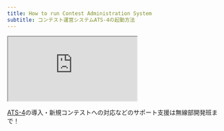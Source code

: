 ```yaml
---
title: How to run Contest Administration System
subtitle: コンテスト運営システムATS-4の起動方法
---
```


<div class='ratio ratio-16x9'>
<iframe src='https://www.youtube.com/embed/Yb6QY7BI4kA' title='YouTube video player' allowfullscreen></iframe>
</div>

[ATS-4](https://github.com/nextzlog/ats4)の導入・新規コンテストへの対応などのサポート支援は無線部開発班まで！
